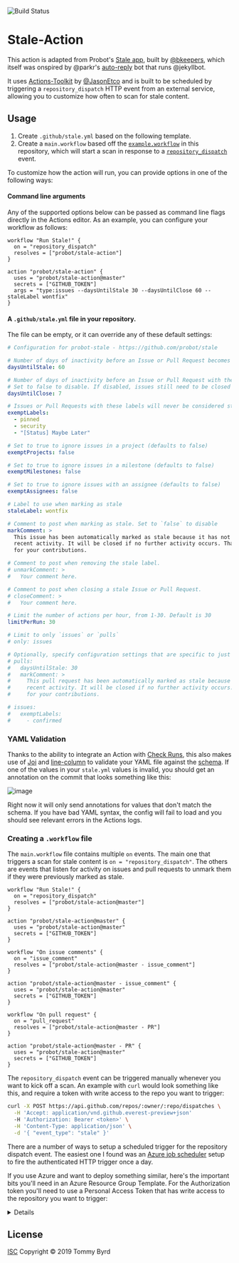 ![Build Status](https://action-badges.now.sh/probot/stale-action)

# Stale-Action

This action is adapted from Probot's [Stale app](https://github.com/probot/stale), built by [@bkeepers](https://github.com/bkeepers), which itself was onspired by @parkr's [auto-reply](https://github.com/parkr/auto-reply#optional-mark-and-sweep-stale-issues) bot that runs @jekyllbot.

It uses [Actions-Toolkit](https://github.com/JasonEtco/actions-toolkit) by [@JasonEtco](https://github.com/JasonEtco) and is built to be scheduled by triggering a `repository_dispatch` HTTP event from an external service, allowing you to customize how often to scan for stale content.

## Usage

1. Create `.github/stale.yml` based on the following template.
2. Create a `main.workflow` based off the [`example.workflow`](./example.workflow) in this repository, which will start a scan in response to a [`repository_dispatch`](https://developer.github.com/actions/creating-workflows/triggering-a-repositorydispatch-webhook/) event.

To customize how the action will run, you can provide options in one of the following ways:

#### Command line arguments
Any of the supported options below can be passed as command line flags directly in the Actions editor. As an example, you can configure your workflow as follows:

```hcl
workflow "Run Stale!" {
  on = "repository_dispatch"
  resolves = ["probot/stale-action"]
}

action "probot/stale-action" {
  uses = "probot/stale-action@master"
  secrets = ["GITHUB_TOKEN"]
  args = "type:issues --daysUntilStale 30 --daysUntilClose 60 --staleLabel wontfix"
}
```

#### A `.github/stale.yml` file in your repository.
The file can be empty, or it can override any of these default settings:

```yml
# Configuration for probot-stale - https://github.com/probot/stale

# Number of days of inactivity before an Issue or Pull Request becomes stale
daysUntilStale: 60

# Number of days of inactivity before an Issue or Pull Request with the stale label is closed.
# Set to false to disable. If disabled, issues still need to be closed manually, but will remain marked as stale.
daysUntilClose: 7

# Issues or Pull Requests with these labels will never be considered stale. Set to `[]` to disable
exemptLabels:
  - pinned
  - security
  - "[Status] Maybe Later"

# Set to true to ignore issues in a project (defaults to false)
exemptProjects: false

# Set to true to ignore issues in a milestone (defaults to false)
exemptMilestones: false

# Set to true to ignore issues with an assignee (defaults to false)
exemptAssignees: false

# Label to use when marking as stale
staleLabel: wontfix

# Comment to post when marking as stale. Set to `false` to disable
markComment: >
  This issue has been automatically marked as stale because it has not had
  recent activity. It will be closed if no further activity occurs. Thank you
  for your contributions.

# Comment to post when removing the stale label.
# unmarkComment: >
#   Your comment here.

# Comment to post when closing a stale Issue or Pull Request.
# closeComment: >
#   Your comment here.

# Limit the number of actions per hour, from 1-30. Default is 30
limitPerRun: 30

# Limit to only `issues` or `pulls`
# only: issues

# Optionally, specify configuration settings that are specific to just 'issues' or 'pulls':
# pulls:
#   daysUntilStale: 30
#   markComment: >
#     This pull request has been automatically marked as stale because it has not had
#     recent activity. It will be closed if no further activity occurs. Thank you
#     for your contributions.

# issues:
#   exemptLabels:
#     - confirmed
```

### YAML Validation
Thanks to the ability to integrate an Action with [Check Runs](https://developer.github.com/v3/checks/runs/), this also makes use of [Joi](https://github.com/hapijs/joi) and [line-column](https://github.com/io-monad/line-column) to validate your YAML file against the [schema](./lib/schema.js). If one of the values in your `stale.yml` values is invalid, you should get an annotation on the commit that looks something like this:

![image](https://user-images.githubusercontent.com/13207348/54105958-eb638e80-4391-11e9-96b9-192ba69cfd52.png)

Right now it will only send annotations for values that don't match the schema. If you have bad YAML syntax, the config will fail to load and you should see relevant errors in the Actions logs.


### Creating a `.workflow` file
The `main.workflow` file contains multiple `on` events. The main one that triggers a scan for stale content is `on = "repository_dispatch"`. The others are events that listen for activity on issues and pull requests to unmark them if they were previously marked as stale.

```hcl
workflow "Run Stale!" {
  on = "repository_dispatch"
  resolves = ["probot/stale-action@master"]
}

action "probot/stale-action@master" {
  uses = "probot/stale-action@master"
  secrets = ["GITHUB_TOKEN"]
}

workflow "On issue comments" {
  on = "issue_comment"
  resolves = ["probot/stale-action@master - issue_comment"]
}

action "probot/stale-action@master - issue_comment" {
  uses = "probot/stale-action@master"
  secrets = ["GITHUB_TOKEN"]
}

workflow "On pull request" {
  on = "pull_request"
  resolves = ["probot/stale-action@master - PR"]
}

action "probot/stale-action@master - PR" {
  uses = "probot/stale-action@master"
  secrets = ["GITHUB_TOKEN"]
}
```

The `repository_dispatch` event can be triggered manually whenever you want to kick off a scan. An example with `curl` would look something like this, and require a token with write access to the repo you want to trigger:

```sh
curl -X POST https://api.github.com/repos/:owner/:repo/dispatches \
  -H 'Accept: application/vnd.github.everest-preview+json'
  -H 'Authorization: Bearer <token>' \
  -H 'Content-Type: application/json' \
  -d '{ "event_type": "stale" }'
```

There are a number of ways to setup a scheduled trigger for the repository dispatch event. The easiest one I found was an [Azure job scheduler](https://azure.microsoft.com/en-us/services/scheduler/) setup to fire the authenticated HTTP trigger once a day.

If you use Azure and want to deploy something similar, here's the important bits you'll need in an Azure Resource Group Template. For the Authorization token you'll need to use a Personal Access Token that has write access to the repository you want to trigger:

<details>

```json
{
  "comments": "Generalized from resource...",
  "type": "Microsoft.Scheduler/jobCollections/jobs",
  "name": "Stale Action HTTP trigger",
  "apiVersion": "2016-03-01",
  "scale": null,
  "properties": {
      "startTime": "2019-02-27T07:27:30.678Z",
      "action": {
          "request": {
              "uri": "https://api.github.com/repos/:owner/:repo/dispatches",
              "method": "POST",
              "headers": {
                  "Authorization": "Bearer <token>",
                  "Accept": "application/vnd.github.everest-preview+json",
                  "Content-Type": "application/json",
                  "User-Agent": "Stale from Azure"
              },
              "body": "{\n  \"event_type\": \"stale\"\n}"
          },
          "type": "HTTPS",
          "retryPolicy": {
              "retryType": "fixed",
              "retryInterval": "30.00:00:00",
              "retryCount": 3
          }
      },
      "recurrence": {
          "frequency": "day",
          "count": 7,
          "interval": 1
      },
      "state": "completed"
  }
}
```

</details>

## License

[ISC](LICENSE) Copyright © 2019 Tommy Byrd
